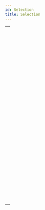 ```yaml
---
id: Selection
title: Selection
---
```



||
|---|
|[<!-- INCLUDE #_command_.ALL RECORDS.Syntax -->](../../commands-legacy/all-records.md)<br/>|
|[<!-- INCLUDE #_command_.APPLY TO SELECTION.Syntax -->](../../commands-legacy/apply-to-selection.md)<br/>|
|[<!-- INCLUDE #_command_.Before selection.Syntax -->](../../commands-legacy/before-selection.md)<br/>|
|[<!-- INCLUDE #_command_.CREATE SELECTION FROM ARRAY.Syntax -->](../../commands-legacy/create-selection-from-array.md)<br/>|
|[<!-- INCLUDE #_command_.DELETE SELECTION.Syntax -->](../../commands-legacy/delete-selection.md)<br/>|
|[<!-- INCLUDE #_command_.DISPLAY SELECTION.Syntax -->](../../commands-legacy/display-selection.md)<br/>|
|[<!-- INCLUDE #_command_.Displayed line number.Syntax -->](../../commands-legacy/displayed-line-number.md)<br/>|
|[<!-- INCLUDE #_command_.End selection.Syntax -->](../../commands-legacy/end-selection.md)<br/>|
|[<!-- INCLUDE #_command_.FIRST RECORD.Syntax -->](../../commands-legacy/first-record.md)<br/>|
|[<!-- INCLUDE #_command_.GET HIGHLIGHTED RECORDS.Syntax -->](../../commands-legacy/get-highlighted-records.md)<br/>|
|[<!-- INCLUDE #_command_.GOTO SELECTED RECORD.Syntax -->](../../commands-legacy/goto-selected-record.md)<br/>|
|[<!-- INCLUDE #_command_.HIGHLIGHT RECORDS.Syntax -->](../../commands-legacy/highlight-records.md)<br/>|
|[<!-- INCLUDE #_command_.LAST RECORD.Syntax -->](../../commands-legacy/last-record.md)<br/>|
|[<!-- INCLUDE #_command_.MODIFY SELECTION.Syntax -->](../../commands-legacy/modify-selection.md)<br/>|
|[<!-- INCLUDE #_command_.NEXT RECORD.Syntax -->](../../commands-legacy/next-record.md)<br/>|
|[<!-- INCLUDE #_command_.ONE RECORD SELECT.Syntax -->](../../commands-legacy/one-record-select.md)<br/>|
|[<!-- INCLUDE #_command_.PREVIOUS RECORD.Syntax -->](../../commands-legacy/previous-record.md)<br/>|
|[<!-- INCLUDE #_command_.Records in selection.Syntax -->](../../commands-legacy/records-in-selection.md)<br/>|
|[<!-- INCLUDE #_command_.REDUCE SELECTION.Syntax -->](../../commands-legacy/reduce-selection.md)<br/>|
|[<!-- INCLUDE #_command_.SCAN INDEX.Syntax -->](../../commands-legacy/scan-index.md)<br/>|
|[<!-- INCLUDE #_command_.Selected record number.Syntax -->](../../commands-legacy/selected-record-number.md)<br/>|
|[<!-- INCLUDE #_command_.TRUNCATE TABLE.Syntax -->](../../commands-legacy/truncate-table.md)<br/>|
